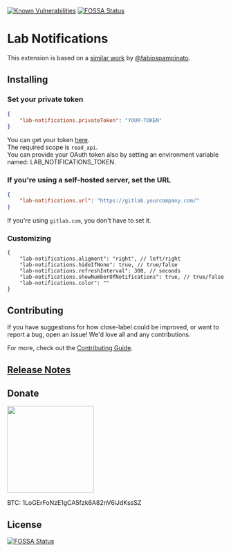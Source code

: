 [![Known Vulnerabilities](https://snyk.io/test/github/logerfo/lab-notifications/badge.svg)](https://snyk.io/test/github/logerfo/lab-notifications)
[![FOSSA Status](https://app.fossa.io/api/projects/git%2Bgithub.com%2FLogerfo%2Flab-notifications.svg?type=shield)](https://app.fossa.io/projects/git%2Bgithub.com%2FLogerfo%2Flab-notifications?ref=badge_shield)

# Lab Notifications
This extension is based on a [similar work](https://github.com/fabiospampinato/vscode-github-notifications-bell) by [@fabiospampinato](https://github.com/fabiospampinato).

## Installing
### Set your private token
```json
{
    "lab-notifications.privateToken": "YOUR-TOKEN"
}
```
You can get your token [here](https://gitlab.com/profile/personal_access_tokens).  
The required scope is `read_api`.  
You can provide your OAuth token also by setting an environment variable named: LAB_NOTIFICATIONS_TOKEN.

### If you're using a self-hosted server, set the URL
```json
{
    "lab-notifications.url": "https://gitlab.yourcompany.com/"
}
```
If you're using `gitlab.com`, you don't have to set it.

### Customizing
```jsonc
{
    "lab-notifications.aligment": "right", // left/right
    "lab-notifications.hideIfNone": true, // true/false
    "lab-notifications.refreshInterval": 300, // seconds
    "lab-notifications.showNumberOfNotifications": true, // true/false
    "lab-notifications.color": ""
}
```

## Contributing

If you have suggestions for how close-label could be improved, or want to report a bug, open an issue! We'd love all and any contributions.

For more, check out the [Contributing Guide](CONTRIBUTING.md).

## [Release Notes](CHANGELOG.md)

## Donate

<img src="https://i.imgur.com/ndlBtuX.png" width="200">

BTC: 1LoGErFoNzE1gCA5fzk6A82nV6iJdKssSZ


## License
[![FOSSA Status](https://app.fossa.io/api/projects/git%2Bgithub.com%2FLogerfo%2Flab-notifications.svg?type=large)](https://app.fossa.io/projects/git%2Bgithub.com%2FLogerfo%2Flab-notifications?ref=badge_large)
